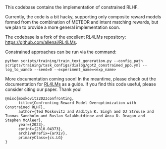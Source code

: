 
This codebase contains the implementation of constrained RLHF. 

Currently, the code is a bit hacky, supporting only composite reward models formed from the combination of METEOR and intent matching rewards, but we plan to provide a more general implementation soon. 

The codebase is a fork of the excellent RL4LMs repository: https://github.com/allenai/RL4LMs. 

Constrained approaches can be run via the command:
```
python scripts/training/train_text_generation.py --config_path scripts/training/task_configs/dialog/gpt2_constrained_ppo.yml --log_to_wandb --seed=0 --experiment_name=<exp_name>
```

More documentation coming soon! In the meantime, please check out the documentation for [RL4LMs](https://github.com/allenai/RL4LMs) as a guide. If you find this code useful, please consider citing our paper. Thank you!

```
@misc{moskovitz2023confronting,
      title={Confronting Reward Model Overoptimization with Constrained RLHF}, 
      author={Ted Moskovitz and Aaditya K. Singh and DJ Strouse and Tuomas Sandholm and Ruslan Salakhutdinov and Anca D. Dragan and Stephen McAleer},
      year={2023},
      eprint={2310.04373},
      archivePrefix={arXiv},
      primaryClass={cs.LG}
}
```

